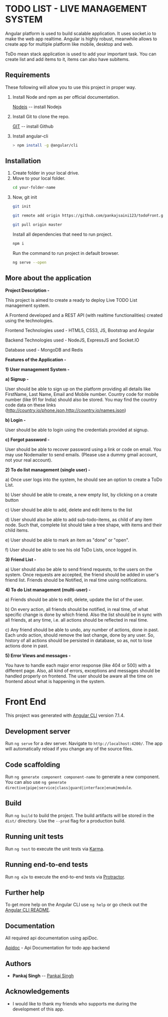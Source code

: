 # TODO LIST - LIVE MANAGEMENT SYSTEM

Angular platform is used to build scalable application. It uses socket.io to make the web app realtime. Angular is highly robust, meanwhile allows to create app for multiple platform like mobile, desktop and web.

ToDo mean stack application is used to add your important task. You can create list and add items to it, items can also have subitems.

## Requirements
These following will allow you to use this project in proper way.
1. Install Node and npm as per official documentation.

    [Nodejs](https://nodejs.org/en/) -- install Nodejs
2. Install Git to clone the repo.

    [GIT](https://git-scm.com/downloads) -- install Github
3. Install angular-cli
   ```bash
   > npm install -g @angular/cli
   ```

## Installation

1. Create folder in your local drive.
2. Move to your local folder.
   ```bash
   cd your-folder-name
   ```
3. Now, git init
   ```bash
   git init
   ```
   ```bash
   git remote add origin https://github.com/pankajsaini123/todoFront.git
   ```
   ```bash
   git pull origin master
   ```
   Install all dependencies that need to run project. 
   ```bash
   npm i
   ```
   Run the command to run project in default browser.
   ```bash
   ng serve --open
   ```

## More about the application
  **Project Description -**

This project is aimed to create a ready to deploy Live TODO List management system.

A Frontend developed and a REST API (with realtime functionalities) created using the technologies.

Frontend Technologies used - HTML5, CSS3, JS, Bootstrap and Angular

Backend Technologies used - NodeJS, ExpressJS and Socket.IO

Database used - MongoDB and Redis

**Features of the Application -**

**1) User management System -**

**a) Signup -**

User should be able to sign up on the platform providing all
details like FirstName, Last Name, Email and Mobile number. Country code for mobile number (like 91 for India) should also be stored. You may find the country code data on these links
(http://country.io/phone.json,http://country.io/names.json)

**b) Login -** 

User should be able to login using the credentials provided at
signup.

**c) Forgot password -** 

User should be able to recover password using a link or
code on email. You may use Nodemailer to send emails. (Please use a dummy gmail account, not your real account).

**2) To do list management (single user) -**


a) Once user logs into the system, he should see an option to create a ToDo List.

b) User should be able to create, a new empty list, by clicking on a create button

c) User should be able to add, delete and edit items to the list

d) User should also be able to add sub-todo-items, as child of any item node. Such that, complete list should take a tree shape, with items and their child items.

e) User should be able to mark an item as "done" or "open".

f) User should be able to see his old ToDo Lists, once logged in.

**3) Friend List -**

a) User should also be able to send friend requests, to the users on the system. Once requests are accepted, the friend should be added in user's friend list. Friends should be Notified, in real time using notifications.

**4) To do List management (multi-user) -**

a) Friends should be able to edit, delete, update the list of the user.

b) On every action, all friends should be notified, in real time, of what specific change is done by which friend. Also the list should be in sync with all friends, at any time, i.e. all actions should be reflected in real time.

c) Any friend should be able to undo, any number of actions, done in past. Each undo action, should remove the last change, done by any user. So, history of all actions should be persisted in database, so as, not to lose actions done in past.


**5) Error Views and messages -**

You have to handle each major error response (like 404 or 500) with a different page. Also, all kind of errors, exceptions and messages should be handled properly on frontend. The user should be aware all the time on frontend about what is happening in the system.

# Front End

This project was generated with [Angular CLI](https://github.com/angular/angular-cli) version 7.1.4.

## Development server

Run `ng serve` for a dev server. Navigate to `http://localhost:4200/`. The app will automatically reload if you change any of the source files.

## Code scaffolding

Run `ng generate component component-name` to generate a new component. You can also use `ng generate directive|pipe|service|class|guard|interface|enum|module`.

## Build

Run `ng build` to build the project. The build artifacts will be stored in the `dist/` directory. Use the `--prod` flag for a production build.

## Running unit tests

Run `ng test` to execute the unit tests via [Karma](https://karma-runner.github.io).

## Running end-to-end tests

Run `ng e2e` to execute the end-to-end tests via [Protractor](http://www.protractortest.org/).

## Further help

To get more help on the Angular CLI use `ng help` or go check out the [Angular CLI README](https://github.com/angular/angular-cli/blob/master/README.md).

## Documentation

All required api documentation using apiDoc.

[Apidoc](https://pankajsaini123.github.io/todoback/) - Api Documentation for todo app backend

## Authors

- **Pankaj Singh** -- [Pankaj Singh](https://github.com/pankajsaini123)

## Acknowledgements

- I would like to thank my friends who supports me during the development of this app.
